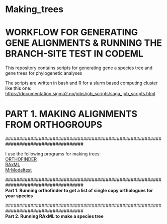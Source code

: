 # Making_trees
# WORKFLOW FOR GENERATING GENE ALIGNMENTS & RUNNING THE BRANCH-SITE TEST IN CODEML 
This repository contains scripts for generating gene a species tree and gene trees for phylogenetic analyses 

The scripts are written in bash and R for a slurm based computing cluster like this one: https://documentation.sigma2.no/jobs/job_scripts/saga_job_scripts.html

# PART 1. MAKING ALIGNMENTS FROM ORTHOGROUPS
#################################################################################### <br />

I use the following programs for making trees: <br />
[ORTHOFINDER](https://github.com/davidemms/OrthoFinder) <br />
[RAxML](https://cme.h-its.org/exelixis/web/software/raxml) <br />
[MrModeltest](https://github.com/nylander/MrModeltest2) <br />

#################################################################################### <br />
**Part 1. Running orthofinder to get a list of single copy orthologues for your species** 


#################################################################################### <br />
**Part 2. Running RAxML to make a species tree**

